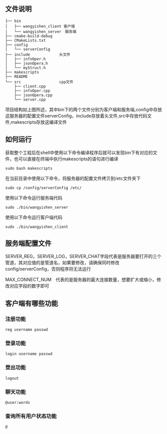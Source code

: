 ## 文件说明
```
├── bin
│   ├── wangyishen_client 客户端
│   └── wangyishen_server　服务端
├── cmake-build-debug
├── CMakeLists.txt
├── config
│   └── serverConfig
├── include				头文件
│   ├── infoOper.h
│   ├── jsonOpera.h
│   └── myStruct.h
├── makescripts
├── README				
└── src 				cpp文件
    ├── client.cpp
    ├── infoOper.cpp
    ├── jsonOpera.cpp
    └── server.cpp
```
项目结构如上图所述，其中bin下的两个文件分别为客户端和服务端,config中存放这服务器的配置文件serverConfig，include存放着头文件,src中存放代码文件,makescripts存放这编译文件


## 如何运行
获取整个工程后在shell中使用以下命令编译程序后就可以发现bin下有对应的文件，也可以直接在终端中执行makescripts的语句进行编译

```
sudo bash makescripts
```

在当前目录中使用以下命令，将服务器的配置文件拷贝到/etc文件夹下

```
sudo cp /config/serverConfig /etc/
```
使用以下命令运行服务端代码

```
sudo ./bin/wangyishen_server
```

使用以下命令运行客户端代码

```
sudo ./bin/wangyishen_client
```

## 服务端配置文件

SERVER_REG，SERVER_LOG，SERVER_CHAT字段代表是服务器要打开的三个管道，其对应值的是管道名，如果要修改，请确保同时修改config/serverConfig，否则程序将无法运行

MAX_CONNECT_NUM　代表的是服务器的最大连接数量，想要扩大或缩小，修改对应字段的数字即可


## 客户端有哪些功能

### 注册功能

```
reg username passwd
```

### 登录功能

```
login username passwd
```

### 登出功能
```
logout
```

### 聊天功能
```
@user:words
```

### 查询所有用户状态功能

```
@
```